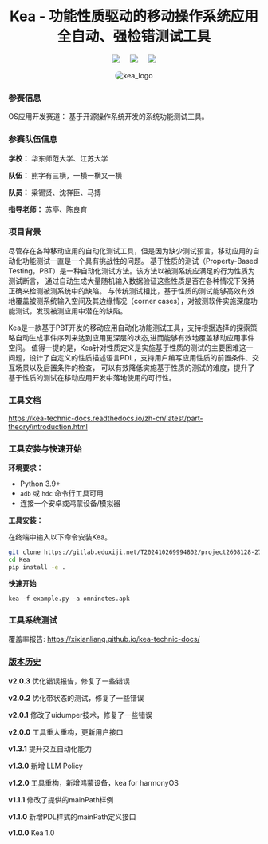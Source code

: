 <div align="center">
<h1>Kea - 功能性质驱动的移动操作系统应用全自动、强检错测试工具</h1>

 <a href='LICENSE'><img src='https://img.shields.io/badge/License-MIT-orange'></a> &nbsp;&nbsp;&nbsp;
 <a><img src='https://img.shields.io/badge/python-3.9, 3.10, 3.11, 3.12, 3.13-blue'></a> &nbsp;&nbsp;&nbsp;
 <a href='https://kea-technic-docs.readthedocs.io/zh-cn/latest/part-theory/introduction.html'><img src='https://img.shields.io/badge/doc-1.0.0-blue'></a>
</div>

<div align="center">
    <img src="kea/resources/kea_log(1).png" alt="kea_logo" style="border-radius: 18px"/>
</div>

### 参赛信息

OS应用开发赛道： 基于开源操作系统开发的系统功能测试工具。

### 参赛队伍信息

**学校：** 华东师范大学、江苏大学

**队伍：** 熊字有三横，一横一横又一横

**队员：** 梁锡贤、沈祥臣、马搏

**指导老师：** 苏亭、陈良育


### 项目背景

尽管存在各种移动应用的自动化测试工具，但是因为缺少测试预言，移动应用的自动化功能测试一直是一个具有挑战性的问题。 基于性质的测试（Property-Based Testing，PBT）是一种自动化测试方法。该方法以被测系统应满足的行为性质为测试断言， 通过自动生成大量随机输入数据验证这些性质是否在各种情况下保持正确来检测被测系统中的缺陷。 与传统测试相比，基于性质的测试能够高效有效地覆盖被测系统输入空间及其边缘情况（corner cases），对被测软件实施深度功能测试，发现被测应用中潜在的缺陷。

Kea是一款基于PBT开发的移动应用自动化功能测试工具，支持根据选择的探索策略自动生成事件序列来达到应用更深层的状态,进而能够有效地覆盖移动应用事件空间。 值得一提的是，Kea针对性质定义是实施基于性质的测试的主要困难这一问题，设计了自定义的性质描述语言PDL，支持用户编写应用性质的前置条件、交互场景以及后置条件的检查， 可以有效降低实施基于性质的测试的难度，提升了基于性质的测试在移动应用开发中落地使用的可行性。

### 工具文档

https://kea-technic-docs.readthedocs.io/zh-cn/latest/part-theory/introduction.html

### 工具安装与快速开始

**环境要求：**

- Python 3.9+
- `adb` 或 `hdc` 命令行工具可用
- 连接一个安卓或鸿蒙设备/模拟器

**工具安装：**

在终端中输入以下命令安装Kea。

```bash
git clone https://gitlab.eduxiji.net/T202410269994802/project2608128-276509.git
cd Kea
pip install -e .
```

**快速开始**

```
kea -f example.py -a omninotes.apk
```

### 工具系统测试

覆盖率报告: https://xixianliang.github.io/kea-technic-docs/

### [版本历史](https://gitlab.eduxiji.net/T202410269994802/project2608128-276509/-/tags)

**v2.0.3**
优化错误报告，修复了一些错误

**v2.0.2**
优化带状态的测试，修复了一些错误

**v2.0.1**
修改了uidumper技术，修复了一些错误

**v2.0.0**
工具重大重构，更新用户接口

**v1.3.1**
提升交互自动化能力

**v1.3.0**
新增 LLM Policy

**v1.2.0**
工具重构，新增鸿蒙设备，kea for harmonyOS

**v1.1.1**
修改了提供的mainPath样例

**v1.1.0**
新增PDL样式的mainPath定义接口

**v1.0.0**
Kea 1.0